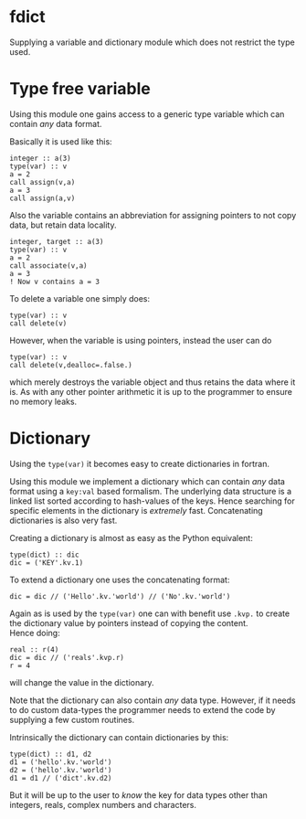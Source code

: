 fdict
====

Supplying a variable and dictionary module which does not restrict the type used.


Type free variable
==================

Using this module one gains access to a generic type variable which
can contain *any* data format.

Basically it is used like this:
```
integer :: a(3)
type(var) :: v
a = 2
call assign(v,a)
a = 3
call assign(a,v)
```

Also the variable contains an abbreviation for assigning pointers to 
not copy data, but retain data locality.
```
integer, target :: a(3)
type(var) :: v
a = 2
call associate(v,a)
a = 3
! Now v contains a = 3
```

To delete a variable one simply does:
```
type(var) :: v
call delete(v)
```
However, when the variable is using pointers, instead the user can do
```
type(var) :: v
call delete(v,dealloc=.false.)
```
which merely destroys the variable object and thus retains the data
where it is. As with any other pointer arithmetic it is up to the programmer
to ensure no memory leaks.


Dictionary
==========

Using the `type(var)` it becomes easy to create dictionaries in fortran.

Using this module we implement a dictionary which can contain *any* data
format using a `key:val` based formalism. The underlying data structure is a
linked list sorted according to hash-values of the keys. Hence searching 
for specific elements in the dictionary is *extremely* fast. Concatenating 
dictionaries is also very fast.

Creating a dictionary is almost as easy as the Python equivalent:
```
type(dict) :: dic
dic = ('KEY'.kv.1)
```
To extend a dictionary one uses the concatenating format:
```
dic = dic // ('Hello'.kv.'world') // ('No'.kv.'world')
```
Again as is used by the `type(var)` one can with benefit use `.kvp.` to create
the dictionary value by pointers instead of copying the content.  
Hence doing:
```
real :: r(4)
dic = dic // ('reals'.kvp.r)
r = 4
```
will change the value in the dictionary.

Note that the dictionary can also contain *any* data type.
However, if it needs to do custom data-types the programmer needs to
extend the code by supplying a few custom routines.

Intrinsically the dictionary can contain dictionaries by this:
```
type(dict) :: d1, d2
d1 = ('hello'.kv.'world')
d2 = ('hello'.kv.'world')
d1 = d1 // ('dict'.kv.d2)
```
But it will be up to the user to *know* the key for data types other than
integers, reals, complex numbers and characters.